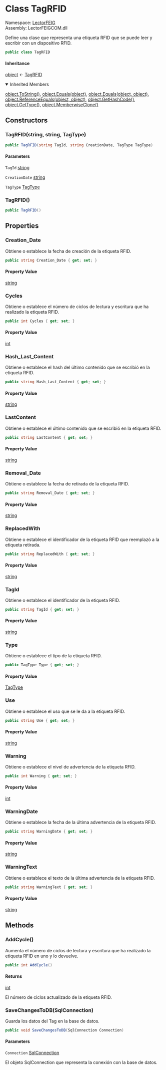 # <a id="LectorFEIG_TagRFID"></a> Class TagRFID

Namespace: [LectorFEIG](LectorFEIG.md)  
Assembly: LectorFEIGCOM.dll  

Define una clase que representa una etiqueta RFID que se puede leer y escribir con un dispositivo RFID.

```csharp
public class TagRFID
```

#### Inheritance

[object](https://learn.microsoft.com/dotnet/api/system.object) ← 
[TagRFID](LectorFEIG.TagRFID.md)

<details open>
  <summary> Inherited Members </summary>

[object.ToString\(\)](https://learn.microsoft.com/dotnet/api/system.object.tostring), 
[object.Equals\(object\)](https://learn.microsoft.com/dotnet/api/system.object.equals\#system\-object\-equals\(system\-object\)), 
[object.Equals\(object, object\)](https://learn.microsoft.com/dotnet/api/system.object.equals\#system\-object\-equals\(system\-object\-system\-object\)), 
[object.ReferenceEquals\(object, object\)](https://learn.microsoft.com/dotnet/api/system.object.referenceequals), 
[object.GetHashCode\(\)](https://learn.microsoft.com/dotnet/api/system.object.gethashcode), 
[object.GetType\(\)](https://learn.microsoft.com/dotnet/api/system.object.gettype), 
[object.MemberwiseClone\(\)](https://learn.microsoft.com/dotnet/api/system.object.memberwiseclone)
</details>

## Constructors

### <a id="LectorFEIG_TagRFID__ctor_System_String_System_String_TagType_"></a> TagRFID\(string, string, TagType\)

```csharp
public TagRFID(string TagId, string CreationDate, TagType TagType)
```

#### Parameters

`TagId` [string](https://learn.microsoft.com/dotnet/api/system.string)

`CreationDate` [string](https://learn.microsoft.com/dotnet/api/system.string)

`TagType` [TagType](TagType.md)

### <a id="LectorFEIG_TagRFID__ctor"></a> TagRFID\(\)

```csharp
public TagRFID()
```

## Properties

### <a id="LectorFEIG_TagRFID_Creation_Date"></a> Creation\_Date

Obtiene o establece la fecha de creación de la etiqueta RFID.

```csharp
public string Creation_Date { get; set; }
```

#### Property Value

 [string](https://learn.microsoft.com/dotnet/api/system.string)

### <a id="LectorFEIG_TagRFID_Cycles"></a> Cycles

Obtiene o establece el número de ciclos de lectura y escritura que ha realizado la etiqueta RFID.

```csharp
public int Cycles { get; set; }
```

#### Property Value

 [int](https://learn.microsoft.com/dotnet/api/system.int32)

### <a id="LectorFEIG_TagRFID_Hash_Last_Content"></a> Hash\_Last\_Content

Obtiene o establece el hash del último contenido que se escribió en la etiqueta RFID.

```csharp
public string Hash_Last_Content { get; set; }
```

#### Property Value

 [string](https://learn.microsoft.com/dotnet/api/system.string)

### <a id="LectorFEIG_TagRFID_LastContent"></a> LastContent

Obtiene o establece el último contenido que se escribió en la etiqueta RFID.

```csharp
public string LastContent { get; set; }
```

#### Property Value

 [string](https://learn.microsoft.com/dotnet/api/system.string)

### <a id="LectorFEIG_TagRFID_Removal_Date"></a> Removal\_Date

Obtiene o establece la fecha de retirada de la etiqueta RFID.

```csharp
public string Removal_Date { get; set; }
```

#### Property Value

 [string](https://learn.microsoft.com/dotnet/api/system.string)

### <a id="LectorFEIG_TagRFID_ReplacedWith"></a> ReplacedWith

Obtiene o establece el identificador de la etiqueta RFID que reemplazó a la etiqueta retirada.

```csharp
public string ReplacedWith { get; set; }
```

#### Property Value

 [string](https://learn.microsoft.com/dotnet/api/system.string)

### <a id="LectorFEIG_TagRFID_TagId"></a> TagId

Obtiene o establece el identificador de la etiqueta RFID.

```csharp
public string TagId { get; set; }
```

#### Property Value

 [string](https://learn.microsoft.com/dotnet/api/system.string)

### <a id="LectorFEIG_TagRFID_Type"></a> Type

Obtiene o establece el tipo de la etiqueta RFID.

```csharp
public TagType Type { get; set; }
```

#### Property Value

 [TagType](TagType.md)

### <a id="LectorFEIG_TagRFID_Use"></a> Use

Obtiene o establece el uso que se le da a la etiqueta RFID.

```csharp
public string Use { get; set; }
```

#### Property Value

 [string](https://learn.microsoft.com/dotnet/api/system.string)

### <a id="LectorFEIG_TagRFID_Warning"></a> Warning

Obtiene o establece el nivel de advertencia de la etiqueta RFID.

```csharp
public int Warning { get; set; }
```

#### Property Value

 [int](https://learn.microsoft.com/dotnet/api/system.int32)

### <a id="LectorFEIG_TagRFID_WarningDate"></a> WarningDate

Obtiene o establece la fecha de la última advertencia de la etiqueta RFID.

```csharp
public string WarningDate { get; set; }
```

#### Property Value

 [string](https://learn.microsoft.com/dotnet/api/system.string)

### <a id="LectorFEIG_TagRFID_WarningText"></a> WarningText

Obtiene o establece el texto de la última advertencia de la etiqueta RFID.

```csharp
public string WarningText { get; set; }
```

#### Property Value

 [string](https://learn.microsoft.com/dotnet/api/system.string)

## Methods

### <a id="LectorFEIG_TagRFID_AddCycle"></a> AddCycle\(\)

Aumenta el número de ciclos de lectura y escritura que ha realizado la etiqueta RFID en uno y lo devuelve.

```csharp
public int AddCycle()
```

#### Returns

 [int](https://learn.microsoft.com/dotnet/api/system.int32)

El número de ciclos actualizado de la etiqueta RFID.

### <a id="LectorFEIG_TagRFID_SaveChangesToDB_System_Data_SqlClient_SqlConnection_"></a> SaveChangesToDB\(SqlConnection\)

Guarda los datos del Tag en la base de datos.

```csharp
public void SaveChangesToDB(SqlConnection Connection)
```

#### Parameters

`Connection` [SqlConnection](https://learn.microsoft.com/dotnet/api/system.data.sqlclient.sqlconnection)

El objeto SqlConnection que representa la conexión con la base de datos.

